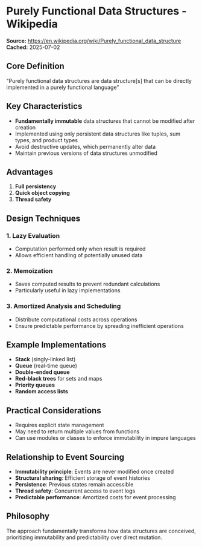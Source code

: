 # Purely Functional Data Structures - Wikipedia

**Source:** https://en.wikipedia.org/wiki/Purely_functional_data_structure  
**Cached:** 2025-07-02

## Core Definition

"Purely functional data structures are data structure[s] that can be directly implemented in a purely functional language"

## Key Characteristics

- **Fundamentally immutable** data structures that cannot be modified after creation
- Implemented using only persistent data structures like tuples, sum types, and product types
- Avoid destructive updates, which permanently alter data
- Maintain previous versions of data structures unmodified

## Advantages

1. **Full persistency**
2. **Quick object copying**
3. **Thread safety**

## Design Techniques

### 1. Lazy Evaluation
- Computation performed only when result is required
- Allows efficient handling of potentially unused data

### 2. Memoization
- Saves computed results to prevent redundant calculations
- Particularly useful in lazy implementations

### 3. Amortized Analysis and Scheduling
- Distribute computational costs across operations
- Ensure predictable performance by spreading inefficient operations

## Example Implementations

- **Stack** (singly-linked list)
- **Queue** (real-time queue)
- **Double-ended queue**
- **Red-black trees** for sets and maps
- **Priority queues**
- **Random access lists**

## Practical Considerations

- Requires explicit state management
- May need to return multiple values from functions
- Can use modules or classes to enforce immutability in impure languages

## Relationship to Event Sourcing

- **Immutability principle**: Events are never modified once created
- **Structural sharing**: Efficient storage of event histories
- **Persistence**: Previous states remain accessible
- **Thread safety**: Concurrent access to event logs
- **Predictable performance**: Amortized costs for event processing

## Philosophy

The approach fundamentally transforms how data structures are conceived, prioritizing immutability and predictability over direct mutation.